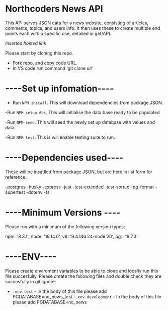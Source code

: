 # Northcoders News API

This API serves JSON data for a news website, consisting of articles, comments, topics, and users info. It then uses these to create multiple end points each with a specific use, detailed in get/API.

_Inserted hosted link_

Please start by cloning this repo.

- Fork repo, and copy code URL.
- In VS code run command 'git clone url'

# ----Set up infomation----

- Run `NPM install`. This will download dependencies from package.JSON.

-Run `NPM setup-dbs`. This will initialise the data base ready to be populated

-Run `NPM seed`. This will seed the newly set up database with values and data.

-Run `NPM test`. This is will enable testing suite to run.

# ----Dependencies used----

These will be insatlled from package.JSON, but are here in list form for reference:

-postgres
-husky
-express
-jest
-jest-extended
-jest-sorted
-pg-format
-supertest
-dotenv
-fs

# ----Minimum Versions ----

Please run with a minimum of the following version types:

npm: '8.3.1',
node: '16.14.0',
v8: '9.4.146.24-node.20',
pg: '^8.7.3'

# ----ENV----

Please create enviroment variables to be able to clone and locally run this file succesfully. Please create the following files and double check they are succesfully in git ignore:

- `.env.test` - In the body of this file please add PGDATABASE=nc_news_test -`.env.development` - In the body of this file please add PGDATABASE=nc_news
